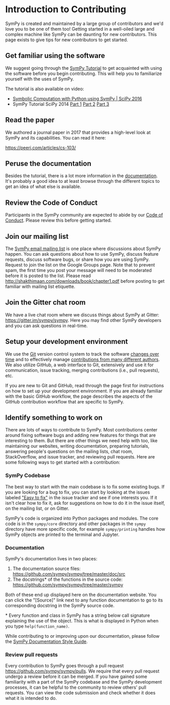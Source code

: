 # Introduction to Contributing

SymPy is created and maintained by a large group of contributors and we'd love you to be one of them too! Getting started in a well-oiled large and complex machine like SymPy can be daunting for new contributors. This page exists to give tips for new contributors to get started.

## Get familiar using the software

We suggest going through the [SymPy Tutorial](intro-tutorial) to get acquainted with using the software before you begin contributing. This will help you to familiarize yourself with the uses of SymPy.

The tutorial is also available on video:

- [Symbolic Computation with Python using SymPy | SciPy 2016](https://www.youtube.com/watch?v=AqnpuGbM6-Q)
- SymPy Tutorial SciPy 2014 [Part 1](https://www.youtube.com/watch?v=Lgp442bibDM) [Part 2](https://www.youtube.com/watch?v=_PTe10whFKo) [Part 3](https://www.youtube.com/watch?v=qleGSnrnxgc)

## Read the paper

We authored a journal paper in 2017 that provides a high-level look at SymPy and its capabilities. You can read it here:

https://peerj.com/articles/cs-103/

## Peruse the documentation

Besides the tutorial, there is a lot more information in the [documentation](documentation). It's probably a good idea to at least browse through the different topics to get an idea of what else is available.

## Review the Code of Conduct

Participants in the SymPy community are expected to abide by our [Code of Conduct](https://github.com/sympy/sympy/blob/master/CODE_OF_CONDUCT.md). Please review this before getting started.

## Join our mailing list

The [SymPy email mailing list](https://groups.google.com/forum/#!forum/sympy)
is one place where discussions about SymPy happen. You can ask questions about
how to use SymPy, discuss feature requests, discuss software bugs, or share
how you are using SymPy. Request to join the list on the Google Groups page.
Note that to prevent spam, the first time you post your message will need to
be moderated before it is posted to the list. Please read
http://shakthimaan.com/downloads/book/chapter1.pdf before posting to get
familiar with mailing list etiquette.

## Join the Gitter chat room

We have a live chat room where we discuss things about SymPy at Gitter: https://gitter.im/sympy/sympy. Here you may find other SymPy developers and you can ask questions in real-time.

## Setup your development environment

We use the [Git](http://git-scm.com) version control system to track the
software [changes over time](https://github.com/sympy/sympy/commits/master)
and to effectively manage [contributions from many different
authors](https://github.com/sympy/sympy/network). We also utilize GitHub, a
web interface to Git, extensively and use it for communication, issue
tracking, merging contributions (i.e., pull requests), etc.

If you are new to Git and GitHub, read through the [](devsetup) page first for
instructions on how to set up your development environment. If you are already
familiar with the basic GitHub workflow, the [](workflow-process) page
describes the aspects of the GitHub contribution workflow that are specific to
SymPy.

## Identify something to work on

There are lots of ways to contribute to SymPy. Most contributions center
around fixing software bugs and adding new features for things that are
interesting to them. But there are other things we need help with too, like
maintaining our websites, writing documentation, preparing tutorials,
answering people's questions on the mailing lists, chat room, StackOverflow,
and issue tracker, and reviewing pull requests. Here are some following ways
to get started with a contribution:

### SymPy Codebase

The best way to start with the main codebase is to fix some existing bugs. If
you are looking for a bug to fix, you can start by looking at the issues
labeled ["Easy to
fix"](https://github.com/sympy/sympy/issues?q=is%3Aopen+is%3Aissue+label%3A%22Easy+to+Fix%22)
in the issue tracker and see if one interests you. If it isn't clear how to
fix it, ask for suggestions on how to do it in the issue itself, on the
mailing list, or on Gitter.

SymPy's code is organized into Python packages and modules. The core code is
in the `sympy/core` directory and other packages in the `sympy` directory have
more specific code, for example `sympy/printing` handles how SymPy objects are
printed to the terminal and Jupyter.

### Documentation

SymPy's documentation lives in two places:

1. The documentation source files: https://github.com/sympy/sympy/tree/master/doc/src
2. The docstrings* of the functions in the source code: https://github.com/sympy/sympy/tree/master/sympy

Both of these end up displayed here on the documentation website. You can
click the "[Source]" link next to any function documentation to go to its
corresponding docstring in the SymPy source code.

\* Every function and class in SymPy has a string below call signature explaining the use of the object. This is what is displayed in Python when you type `help(function_name)`.

While contributing to or improving upon our documentation, please follow the [SymPy Documentation Style Guide](documentation-style-guide).

### Review pull requests

Every contribution to SymPy goes through a pull request
https://github.com/sympy/sympy/pulls. We require that every pull request
undergo a review before it can be merged. If you have gained some familiarity
with a part of the SymPy codebase and the SymPy development processes, it can
be helpful to the community to review others' pull requests. You can view the
code submission and check whether it does what it is intended to do.
